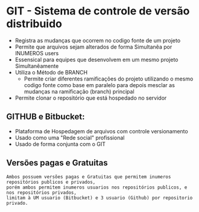 # GIT - Sistema de controle de versão distribuido


* Registra as mudanças que ocorrem  no codigo fonte de um projeto  
* Permite que arquivos sejam alterados de forma Simultanêa por INUMEROS users
* Essensical para equipes que desenvolvem em um mesmo projeto Simultanêamente
* Utiliza o Método de BRANCH
  * Permite criar diferentes ramificações do projeto utilizando o mesmo codigo fonte
        como base em paralelo para depois mesclar as mudanças na ramificação (branch) principal
* Permite clonar o repositório que está hospedado no servidor 
 
## GITHUB e Bitbucket:
* Plataforma de Hospedagem de arquivos com controle versionamento
* Usado como uma "Rede social" profissional
* Usado de forma conjunta com o GIT


## Versões pagas e Gratuitas
    
    Ambos possuem versões pagas e Gratuitas que permitem inumeros repositórios publicos e privados,
    porém ambos permitem inumeros usuarios nos repositórios publicos, e nos repositórios privados,
    limitam à UM usuario (Bitbucket) e 3 usuario (Github) por repositorio privado.
